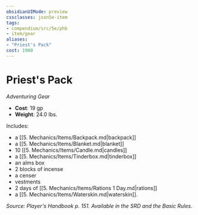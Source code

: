 ```yaml
---
obsidianUIMode: preview
cssclasses: json5e-item
tags:
- compendium/src/5e/phb
- item/gear
aliases: 
- "Priest's Pack"
cost: 1900
---
```

# Priest's Pack
*Adventuring Gear*  

- **Cost**: 19 gp
- **Weight**: 24.0 lbs.

Includes:

- a [[5. Mechanics/Items/Backpack.md\|backpack]]  
- a [[5. Mechanics/Items/Blanket.md\|blanket]]  
- 10 [[5. Mechanics/Items/Candle.md\|candles]]  
- a [[5. Mechanics/Items/Tinderbox.md\|tinderbox]]  
- an alms box  
- 2 blocks of incense  
- a censer  
- vestments  
- 2 days of [[5. Mechanics/Items/Rations 1 Day.md\|rations]]  
- a [[5. Mechanics/Items/Waterskin.md\|waterskin]].  

*Source: Player's Handbook p. 151. Available in the SRD and the Basic Rules.*